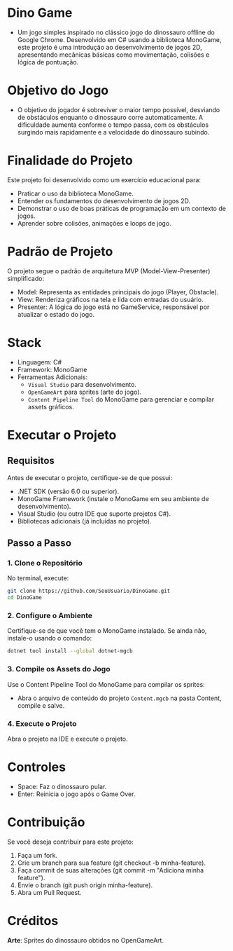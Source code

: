 # Dino Game
- Um jogo simples inspirado no clássico jogo do dinossauro offline do Google Chrome. Desenvolvido em C# usando a biblioteca MonoGame, este projeto é uma introdução ao desenvolvimento de jogos 2D, apresentando mecânicas básicas como movimentação, colisões e lógica de pontuação.

# Objetivo do Jogo
- O objetivo do jogador é sobreviver o maior tempo possível, desviando de obstáculos enquanto o dinossauro corre automaticamente. A dificuldade aumenta conforme o tempo passa, com os obstáculos surgindo mais rapidamente e a velocidade do dinossauro subindo.

# Finalidade do Projeto
Este projeto foi desenvolvido como um exercício educacional para:

- Praticar o uso da biblioteca MonoGame.
- Entender os fundamentos do desenvolvimento de jogos 2D.
- Demonstrar o uso de boas práticas de programação em um contexto de jogos.
- Aprender sobre colisões, animações e loops de jogo.

# Padrão de Projeto
O projeto segue o padrão de arquitetura MVP (Model-View-Presenter) simplificado:

- Model: Representa as entidades principais do jogo (Player, Obstacle).
- View: Renderiza gráficos na tela e lida com entradas do usuário.
- Presenter: A lógica do jogo está no GameService, responsável por atualizar o estado do jogo.

# Stack
- Linguagem: C#
- Framework: MonoGame
- Ferramentas Adicionais:
    - ```Visual Studio``` para desenvolvimento.
    - ```OpenGameArt``` para sprites (arte do jogo).
    - ```Content Pipeline Tool``` do MonoGame para gerenciar e compilar assets gráficos.

# Executar o Projeto
## Requisitos
Antes de executar o projeto, certifique-se de que possui:

- .NET SDK (versão 6.0 ou superior).
- MonoGame Framework (instale o MonoGame em seu ambiente de desenvolvimento).
- Visual Studio (ou outra IDE que suporte projetos C#).
- Bibliotecas adicionais (já incluídas no projeto).

## Passo a Passo

### 1. Clone o Repositório
No terminal, execute:

```bash
git clone https://github.com/SeuUsuario/DinoGame.git
cd DinoGame
```

### 2. Configure o Ambiente
Certifique-se de que você tem o MonoGame instalado. Se ainda não, instale-o usando o comando:

```bash
dotnet tool install --global dotnet-mgcb
```
### 3. Compile os Assets do Jogo
Use o Content Pipeline Tool do MonoGame para compilar os sprites:
  - Abra o arquivo de conteúdo do projeto ```Content.mgcb``` na pasta Content, compile e salve.

### 4. Execute o Projeto
Abra o projeto na IDE e execute o projeto.

# Controles
- Space: Faz o dinossauro pular.
- Enter: Reinicia o jogo após o Game Over.

# Contribuição
Se você deseja contribuir para este projeto:

1. Faça um fork.
2. Crie um branch para sua feature (git checkout -b minha-feature).
3. Faça commit de suas alterações (git commit -m "Adiciona minha feature").
4. Envie o branch (git push origin minha-feature).
5. Abra um Pull Request.

# Créditos
**Arte**: Sprites do dinossauro obtidos no OpenGameArt.
